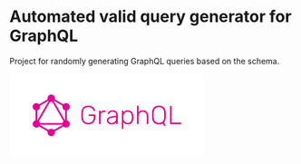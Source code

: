 # Automated valid query generator for GraphQL

Project for randomly generating GraphQL queries based on the schema.

![](./images/graphql.png)